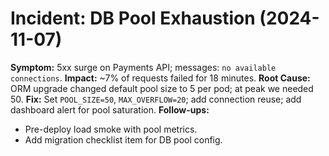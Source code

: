 # Incident: DB Pool Exhaustion (2024-11-07)

**Symptom:** 5xx surge on Payments API; messages: `no available connections`.
**Impact:** ~7% of requests failed for 18 minutes.
**Root Cause:** ORM upgrade changed default pool size to 5 per pod; at peak we needed 50.
**Fix:** Set `POOL_SIZE=50`, `MAX_OVERFLOW=20`; add connection reuse; add dashboard alert for pool saturation.
**Follow-ups:**
- Pre-deploy load smoke with pool metrics.
- Add migration checklist item for DB pool config.
